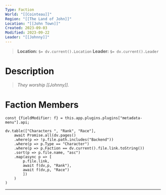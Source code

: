 ```yaml
---
Type: Faction
World: "[[Cointeau]]"
Region: "[[The Land of John]]"
Location: "[[John Town]]"
Created: 2023-09-03
Modified: 2023-09-22
Leader: "[[Johnny]]"
---
```


> **Location:** `$= dv.current().Location`
> **Leader:** `$= dv.current().Leader`

# Description

> *They worship [[Johnny]].*

# Faction Members

```dataviewjs
const {fieldModifier: f} = this.app.plugins.plugins["metadata-menu"].api;

dv.table(["Characters ", "Rank", "Race"],
	await Promise.all(dv.pages()
	.where(p => !p.file.path.includes("Backend"))
	.where(p => p.Type == "Character")
	.where(p => p.Faction == dv.current().file.link.toString())
	.sort(p => p.file.name, "asc")
	.map(async p => [
		p.file.link, 
		await f(dv,p, "Rank"), 
		await f(dv,p, "Race")
		])
	)
)
```

---
